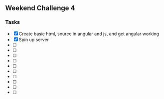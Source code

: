 ## Weekend Challenge 4

### Tasks 
- [x] Create basic html, source in angular and js, and get angular working
- [x] Spin up server
- [ ] 
- [ ]
- [ ]
- [ ]
- [ ]
- [ ]
- [ ]
- [ ]
- [ ]
- [ ]